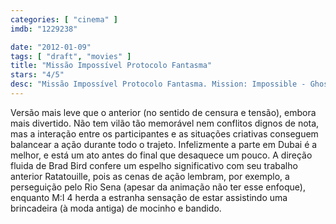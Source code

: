 ```yaml
---
categories: [ "cinema" ]
imdb: "1229238"

date: "2012-01-09"
tags: [ "draft", "movies" ]
title: "Missão Impossível Protocolo Fantasma"
stars: "4/5"
desc: "Missão Impossível Protocolo Fantasma. Mission: Impossible - Ghost Protocol (USA, 2011). Dirigido por Brad Bird. Escrito por Josh Appelbaum, André Nemec, Bruce Geller. Com Tom Cruise, Paula Patton, Simon Pegg, Jeremy Renner, Michael Nyqvist, Vladimir Mashkov, Samuli Edelmann, Ivan Shvedoff, Anil Kapoor."
---
```

Versão mais leve que o anterior (no sentido de censura e tensão), embora mais divertido. Não tem vilão tão memorável nem conflitos dignos de nota, mas a interação entre os participantes e as situações criativas conseguem balancear a ação durante todo o trajeto. Infelizmente a parte em Dubai é a melhor, e está um ato antes do final que desaquece um pouco. A direção fluida de Brad Bird confere um espelho significativo com seu trabalho anterior Ratatouille, pois as cenas de ação lembram, por exemplo, a perseguição pelo Rio Sena (apesar da animação não ter esse enfoque), enquanto M:I 4 herda a estranha sensação de estar assistindo uma brincadeira (à moda antiga) de mocinho e bandido.

